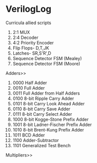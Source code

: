# VerilogLog
Curricula allied scripts

1. 2:1 MUX 
2. 2:4 Decoder
3. 4:2 Priority Encoder
4. Flip Flops- D,T,JK
5. Latches- SR,S'R',D
6. Sequence Detector FSM (Mealey)
7. Sequence Detector FSM (Moore)

Adders>>
1. 0000 Half Adder
2. 0010 Full Adder
3. 0011 Full Adder from Half Adders
4. 0100 8-bit Ripple Carry Adder
5. 0101 8-bit Carry Look Ahead Adder
6. 0110 8-bit Carry Save Adder
7. 0111 8-bit Carry Select Adder
8. 1000 8-bit Kogge-Stone Prefix Adder
9. 1001 8-bit Ladner-Fischer Prefix Adder
10. 1010 8-bit Brent-Kung Prefix Adder
11. 1011 BCD Adder
12. 1100 Adder-Subtractor
13. 1101 Generalized Test Bench

Multipliers>>

